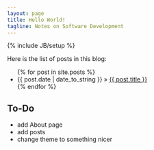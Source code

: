 ```yaml
---
layout: page
title: Hello World!
tagline: Notes on Software Development
---
```

{% include JB/setup %}

Here is the list of posts in this blog: 

<ul class="posts">
  {% for post in site.posts %}
    <li><span>{{ post.date | date_to_string }}</span> &raquo; <a href="{{ BASE_PATH }}{{ post.url }}">{{ post.title }}</a></li>
  {% endfor %}
</ul>

## To-Do

- add About page
- add posts
- change theme to something nicer


